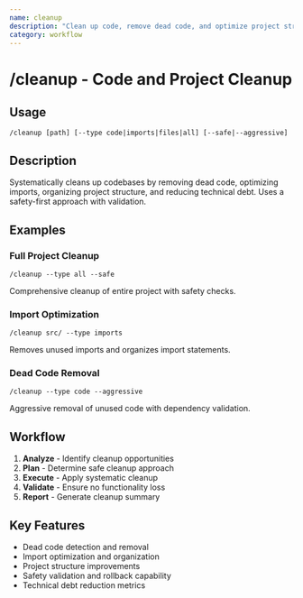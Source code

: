 ```yaml
---
name: cleanup
description: "Clean up code, remove dead code, and optimize project structure"
category: workflow
---
```


# /cleanup - Code and Project Cleanup

## Usage
```
/cleanup [path] [--type code|imports|files|all] [--safe|--aggressive]
```

## Description
Systematically cleans up codebases by removing dead code, optimizing imports, organizing project structure, and reducing technical debt. Uses a safety-first approach with validation.

## Examples

### Full Project Cleanup
```
/cleanup --type all --safe
```
Comprehensive cleanup of entire project with safety checks.

### Import Optimization
```
/cleanup src/ --type imports
```
Removes unused imports and organizes import statements.

### Dead Code Removal
```
/cleanup --type code --aggressive
```
Aggressive removal of unused code with dependency validation.

## Workflow
1. **Analyze** - Identify cleanup opportunities
2. **Plan** - Determine safe cleanup approach
3. **Execute** - Apply systematic cleanup
4. **Validate** - Ensure no functionality loss
5. **Report** - Generate cleanup summary

## Key Features
- Dead code detection and removal
- Import optimization and organization
- Project structure improvements
- Safety validation and rollback capability
- Technical debt reduction metrics